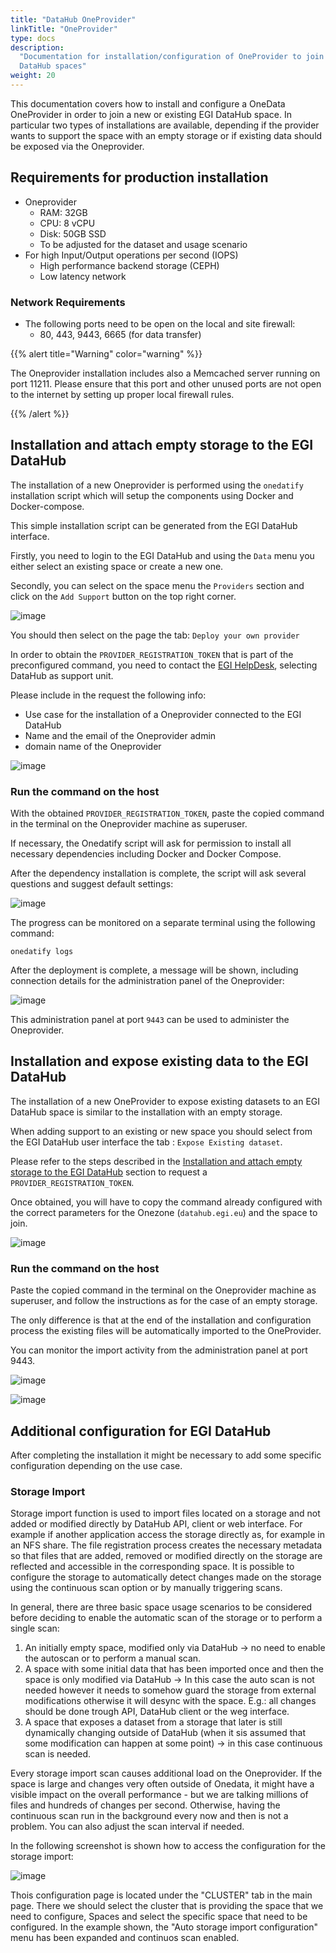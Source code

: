 ```yaml
---
title: "DataHub OneProvider"
linkTitle: "OneProvider"
type: docs
description:
  "Documentation for installation/configuration of OneProvider to join EGI
  DataHub spaces"
weight: 20
---
```


This documentation covers how to install and configure a OneData OneProvider in
order to join a new or existing EGI DataHub space. In particular two types of
installations are available, depending if the provider wants to support the
space with an empty storage or if existing data should be exposed via the
Oneprovider.

## Requirements for production installation

- Oneprovider
  - RAM: 32GB
  - CPU: 8 vCPU
  - Disk: 50GB SSD
  - To be adjusted for the dataset and usage scenario
- For high Input/Output operations per second (IOPS)
  - High performance backend storage (CEPH)
  - Low latency network

### Network Requirements

- The following ports need to be open on the local and site firewall:
  - 80, 443, 9443, 6665 (for data transfer)

{{% alert title="Warning" color="warning" %}}

The Oneprovider installation includes also a Memcached server running on
port 11211. Please ensure that this port and other unused ports are not open to
the internet by setting up proper local firewall rules.

{{% /alert %}}

## Installation and attach empty storage to the EGI DataHub

The installation of a new Oneprovider is performed using the `onedatify`
installation script which will setup the components using Docker and
Docker-compose.

This simple installation script can be generated from the EGI DataHub interface.

Firstly, you need to login to the EGI DataHub and using the `Data` menu you
either select an existing space or create a new one.

Secondly, you can select on the space menu the `Providers` section and click on
the `Add Support` button on the top right corner.

![image](add-support-oneprovider.png)

You should then select on the page the tab: `Deploy your own provider`

In order to obtain the `PROVIDER_REGISTRATION_TOKEN` that is part of the
preconfigured command, you need to contact the
[EGI HelpDesk](https://ggus.eu/?mode=ticket_submit), selecting DataHub as
support unit.

Please include in the request the following info:

- Use case for the installation of a Oneprovider connected to the EGI DataHub
- Name and the email of the Oneprovider admin
- domain name of the Oneprovider

![image](onedatify-oneprovider.png)

### Run the command on the host

With the obtained `PROVIDER_REGISTRATION_TOKEN`, paste the copied command in the
terminal on the Oneprovider machine as superuser.

If necessary, the Onedatify script will ask for permission to install all
necessary dependencies including Docker and Docker Compose.

After the dependency installation is complete, the script will ask several
questions and suggest default settings:

![image](onedatify_step_1.png)

The progress can be monitored on a separate terminal using the following
command:

```shell
onedatify logs
```

After the deployment is complete, a message will be shown, including connection
details for the administration panel of the Oneprovider:

![image](onedatify_step_5.png)

This administration panel at port `9443` can be used to administer the
Oneprovider.

## Installation and expose existing data to the EGI DataHub

The installation of a new OneProvider to expose existing datasets to an EGI
DataHub space is similar to the installation with an empty storage.

When adding support to an existing or new space you should select from the EGI
DataHub user interface the tab : `Expose Existing dataset`.

Please refer to the steps described in the
[Installation and attach empty storage to the EGI DataHub](#installation-and-attach-empty-storage-to-the-egi-datahub)
section to request a `PROVIDER_REGISTRATION_TOKEN`.

Once obtained, you will have to copy the command already configured with the
correct parameters for the Onezone (`datahub.egi.eu`) and the space to join.

![image](onedatify-oneprovider-expose.png)

### Run the command on the host

Paste the copied command in the terminal on the Oneprovider machine as
superuser, and follow the instructions as for the case of an empty storage.

The only difference is that at the end of the installation and configuration
process the existing files will be automatically imported to the OneProvider.

You can monitor the import activity from the administration panel at port 9443.

![image](onedatify_step_6.png)

![image](onedata-logo.png)

## Additional configuration for EGI DataHub

After completing the installation it might be necessary to add some specific
configuration depending on the use case.

### Storage Import

Storage import function is used to import files located on a storage and not
added or modified directly by DataHub API, client or web interface. For example
if another application access the storage directly as, for example in an NFS
share. The file registration process creates the necessary metadata so that
files that are added, removed or modified directly on the storage are reflected
and accessible in the corresponding space. It is possible to configure the
storage to automatically detect changes made on the storage using the continuous
scan option or by manually triggering scans.

In general, there are three basic space usage scenarios to be considered before
deciding to enable the automatic scan of the storage or to perform a single
scan:

1. An initially empty space, modified only via DataHub -> no need to enable the
   autoscan or to perform a manual scan.
1. A space with some initial data that has been imported once and then the space
   is only modified via DataHub -> In this case the auto scan is not needed
   however it needs to somehow guard the storage from external modifications
   otherwise it will desync with the space. E.g.: all changes should be done
   trough API, DataHub client or the weg interface.
1. A space that exposes a dataset from a storage that later is still dynamically
   changing outside of DataHub (when it sis assumed that some modification can
   happen at some point) -> in this case continuous scan is needed.

Every storage import scan causes additional load on the Oneprovider. If the
space is large and changes very often outside of Onedata, it might have a
visible impact on the overall performance - but we are talking millions of files
and hundreds of changes per second. Otherwise, having the continuous scan run in
the background every now and then is not a problem. You can also adjust the scan
interval if needed.

In the following screenshot is shown how to access the configuration for the
storage import:

![image](storage-import-01.png)

Thois configuration page is located under the "CLUSTER" tab in the main page.
There we should select the cluster that is providing the space that we need to
configure, Spaces and select the specific space that need to be configured. In
the example shown, the "Auto storage import configuration" menu has been
expanded and continuos scan enabled.
